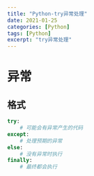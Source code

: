 ```yaml
---
title: "Python-try异常处理"
date: 2021-01-25
categories: [Python]
tags: [Python]
excerpt: "try异常处理"
---
```


# 异常

## 格式

```py
try:
    # 可能会有异常产生的代码
except:
    # 处理预期的异常
else:
    # 没有异常时执行
finally:
    # 最终都会执行
```